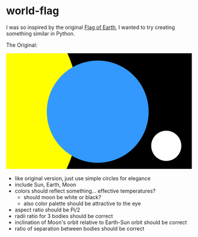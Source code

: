 # world-flag

I was so inspired by the original [Flag of Earth](http://flagofearth.org/original.html), I wanted to try creating something similar in Python.

The Original:

![](./original_flag_of_earth.png)

- like original version, just use simple circles for elegance
- include Sun, Earth, Moon
- colors should reflect something... effective temperatures? 
  - should moon be white or black?
  - also color palette should be attractive to the eye
- aspect ratio should be Pi/2
- radii ratio for 3 bodies should be correct
- inclination of Moon's orbit relative to Earth-Sun orbit should be correct
- ratio of separation between bodies should be correct
